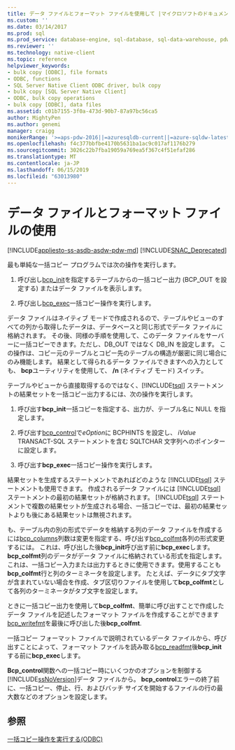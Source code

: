 ```yaml
---
title: データ ファイルとフォーマット ファイルを使用して |マイクロソフトのドキュメント
ms.custom: ''
ms.date: 03/14/2017
ms.prod: sql
ms.prod_service: database-engine, sql-database, sql-data-warehouse, pdw
ms.reviewer: ''
ms.technology: native-client
ms.topic: reference
helpviewer_keywords:
- bulk copy [ODBC], file formats
- ODBC, functions
- SQL Server Native Client ODBC driver, bulk copy
- bulk copy [SQL Server Native Client]
- ODBC, bulk copy operations
- bulk copy [ODBC], data files
ms.assetid: c01b7155-3f0a-473d-90b7-87a97bc56ca5
author: MightyPen
ms.author: genemi
manager: craigg
monikerRange: '>=aps-pdw-2016||=azuresqldb-current||=azure-sqldw-latest||>=sql-server-2016||=sqlallproducts-allversions||>=sql-server-linux-2017||=azuresqldb-mi-current'
ms.openlocfilehash: f4c377bbfbe4170b5631ba1ac9c017af1176b279
ms.sourcegitcommit: 3026c22b7fba19059a769ea5f367c4f51efaf286
ms.translationtype: MT
ms.contentlocale: ja-JP
ms.lasthandoff: 06/15/2019
ms.locfileid: "63013980"
---
```

# <a name="using-data-files-and-format-files"></a>データ ファイルとフォーマット ファイルの使用
[!INCLUDE[appliesto-ss-asdb-asdw-pdw-md](../../includes/appliesto-ss-asdb-asdw-pdw-md.md)]
[!INCLUDE[SNAC_Deprecated](../../includes/snac-deprecated.md)]

  最も単純な一括コピー プログラムでは次の操作を実行します。  
  
1.  呼び出し[bcp_init](../../relational-databases/native-client-odbc-extensions-bulk-copy-functions/bcp-init.md)を指定するテーブルからの一括コピー出力 (BCP_OUT を設定する) またはデータ ファイルを表示します。  
  
2.  呼び出し[bcp_exec](../../relational-databases/native-client-odbc-extensions-bulk-copy-functions/bcp-exec.md)一括コピー操作を実行します。  
  
 データ ファイルはネイティブ モードで作成されるので、テーブルやビューのすべての列から取得したデータは、データベースと同じ形式でデータ ファイルに格納されます。 その後、同様の手順を使用して、このデータ ファイルをサーバーに一括コピーできます。ただし、DB_OUT ではなく DB_IN を設定します。 この操作は、コピー元のテーブルとコピー先のテーブルの構造が厳密に同じ場合にのみ機能します。 結果として得られるデータ ファイルできますへの入力としても、 **bcp**ユーティリティを使用して、 **/n** (ネイティブ モード) スイッチ。  
  
 テーブルやビューから直接取得するのではなく、[!INCLUDE[tsql](../../includes/tsql-md.md)] ステートメントの結果セットを一括コピー出力するには、次の操作を実行します。  
  
1.  呼び出す**bcp_init**一括コピーを指定する、出力が、テーブル名に NULL を指定します。  
  
2.  呼び出す[bcp_control](../../relational-databases/native-client-odbc-extensions-bulk-copy-functions/bcp-control.md)で*eOption*に BCPHINTS を設定し、 *iValue* TRANSACT-SQL ステートメントを含む SQLTCHAR 文字列へのポインターに設定します。  
  
3.  呼び出す**bcp_exec**一括コピー操作を実行します。  
  
 結果セットを生成するステートメントであればどのような [!INCLUDE[tsql](../../includes/tsql-md.md)] ステートメントも使用できます。 作成されるデータ ファイルには [!INCLUDE[tsql](../../includes/tsql-md.md)] ステートメントの最初の結果セットが格納されます。 [!INCLUDE[tsql](../../includes/tsql-md.md)] ステートメントで複数の結果セットが生成される場合、一括コピーでは、最初の結果セットよりも後にある結果セットは無視されます。  
  
 も、テーブル内の別の形式でデータを格納する列のデータ ファイルを作成するには[bcp_columns](../../relational-databases/native-client-odbc-extensions-bulk-copy-functions/bcp-columns.md)列数は変更を指定する、呼び出す[bcp_colfmt](../../relational-databases/native-client-odbc-extensions-bulk-copy-functions/bcp-colfmt.md)各列の形式変更するには。 これは、呼び出した後**bcp_init**呼び出す前に**bcp_exec**します。 **bcp_colfmt**列のデータがデータ ファイルに格納されている形式を指定します。 これは、一括コピー入力または出力するときに使用できます。使用することも**bcp_colfmt**行と列のターミネータを設定します。 たとえば、データにタブ文字が含まれていない場合を作成、タブ区切りファイルを使用して**bcp_colfmt**として各列のターミネータがタブ文字を設定します。  
  
 ときに一括コピー出力を使用して**bcp_colfmt**、簡単に呼び出すことで作成したデータ ファイルを記述したフォーマット ファイルを作成することができます[bcp_writefmt](../../relational-databases/native-client-odbc-extensions-bulk-copy-functions/bcp-writefmt.md)を最後に呼び出した後**bcp_colfmt**.  
  
 一括コピー フォーマット ファイルで説明されているデータ ファイルから、呼び出すことによって、フォーマット ファイルを読み取る[bcp_readfmt](../../relational-databases/native-client-odbc-extensions-bulk-copy-functions/bcp-readfmt.md)後**bcp_init**する前に**bcp_exec**します。  
  
 **Bcp_control**関数への一括コピー時にいくつかのオプションを制御する[!INCLUDE[ssNoVersion](../../includes/ssnoversion-md.md)]データ ファイルから。 **bcp_control**エラーの終了前に、一括コピー、停止、行、およびバッチ サイズを開始するファイルの行の最大数などのオプションを設定します。  
  
## <a name="see-also"></a>参照  
 [一括コピー操作を実行する&#40;ODBC&#41;](../../relational-databases/native-client-odbc-bulk-copy-operations/performing-bulk-copy-operations-odbc.md)  
  
  
